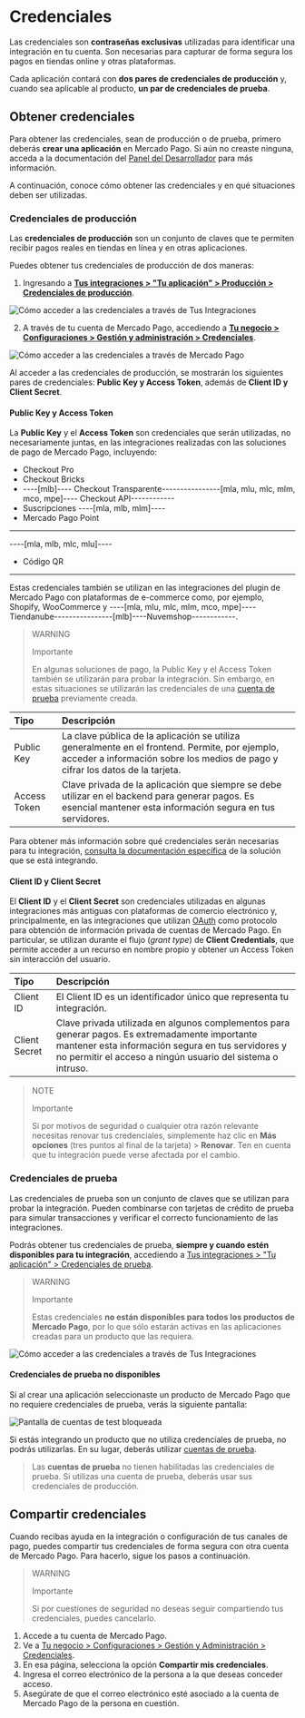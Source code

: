 # Credenciales

Las credenciales son **contraseñas exclusivas** utilizadas para identificar una integración en tu cuenta. Son necesarias para capturar de forma segura los pagos en tiendas online y otras plataformas. 

Cada aplicación contará con **dos pares de credenciales de producción** y, cuando sea aplicable al producto, **un par de credenciales de prueba**.

## Obtener credenciales

Para obtener las credenciales, sean de producción o de prueba, primero deberás **crear una aplicación** en Mercado Pago. Si aún no creaste ninguna, acceda a la documentación del [Panel del Desarrollador](/developers/es/docs/your-integrations/dashboard#bookmark_criar_nova_aplicação) para más información.

A continuación, conoce cómo obtener las credenciales y en qué situaciones deben ser utilizadas.

### Credenciales de producción

Las **credenciales de producción** son un conjunto de claves que te permiten recibir pagos reales en tiendas en línea y en otras aplicaciones.

Puedes obtener tus credenciales de producción de dos maneras:

1. Ingresando a [**Tus integraciones > "Tu aplicación" > Producción > Credenciales de producción**](https://www.mercadopago[FAKER][URL][DOMAIN]/developers/panel/app).

![Cómo acceder a las credenciales a través de Tus Integraciones](/images/credentials/credentials-prod-mp-es-v2.gif)

2. A través de tu cuenta de Mercado Pago, accediendo a [**Tu negocio > Configuraciones > Gestión y administración > Credenciales**](https://www.mercadopago[FAKER][URL][DOMAIN]/settings/account/credentials).

![Cómo acceder a las credenciales a través de Mercado Pago](/images/credentials/credentials-prod-mp-es.gif)

Al acceder a las credenciales de producción, se mostrarán los siguientes pares de credenciales: **Public Key y Access Token**, además de **Client ID y Client Secret**.

#### Public Key y Access Token

La **Public Key** y el **Access Token** son credenciales que serán utilizadas, no necesariamente juntas, en las integraciones realizadas con las soluciones de pago de Mercado Pago, incluyendo:

- Checkout Pro
- Checkout Bricks
- ----[mlb]---- Checkout Transparente----------------[mla, mlu, mlc, mlm, mco, mpe]---- Checkout API------------
- Suscripciones
----[mla, mlb, mlm]----
- Mercado Pago Point

------------
----[mla, mlb, mlc, mlu]----
- Código QR

------------

Estas credenciales también se utilizan en las integraciones del plugin de Mercado Pago con plataformas de e-commerce como, por ejemplo, Shopify, WooCommerce y ----[mla, mlu, mlc, mlm, mco, mpe]----Tiendanube----------------[mlb]----Nuvemshop------------.

> WARNING
>
> Importante
>
> En algunas soluciones de pago, la Public Key y el Access Token también se utilizarán para probar la integración. Sin embargo, en estas situaciones se utilizarán las credenciales de una [cuenta de prueba](/developers/es/docs/your-integrations/test/accounts) previamente creada.

| Tipo | Descripción |
| :--- | :--- |
| Public Key | La clave pública de la aplicación se utiliza generalmente en el frontend. Permite, por ejemplo, acceder a información sobre los medios de pago y cifrar los datos de la tarjeta. |
| Access Token | Clave privada de la aplicación que siempre se debe utilizar en el backend para generar pagos. Es esencial mantener esta información segura en tus servidores. |

Para obtener más información sobre qué credenciales serán necesarias para tu integración, [consulta la documentación específica](https://www.mercadopago[FAKER][URL][DOMAIN]/developers/es/docs) de la solución que se está integrando.

#### Client ID y Client Secret

El **Client ID** y el **Client Secret** son credenciales utilizadas en algunas integraciones más antiguas con plataformas de comercio electrónico y, principalmente, en las integraciones que utilizan [OAuth](/developers/es/docs/security/oauth/introduction) como protocolo para obtención de información privada de cuentas de Mercado Pago. En particular, se utilizan durante el flujo (_grant type_) de **Client Credentials**, que permite acceder a un recurso en nombre propio y obtener un Access Token sin interacción del usuario.

| Tipo | Descripción |
| :--- | :--- |
| Client ID | El Client ID es un identificador único que representa tu integración. |
| Client Secret | Clave privada utilizada en algunos complementos para generar pagos. Es extremadamente importante mantener esta información segura en tus servidores y no permitir el acceso a ningún usuario del sistema o intruso. |

> NOTE
>
> Importante
>
> Si por motivos de seguridad o cualquier otra razón relevante necesitas renovar tus credenciales, simplemente haz clic en **Más opciones** (tres puntos al final de la tarjeta) > **Renovar**. Ten en cuenta que tu integración puede verse afectada por el cambio.

### Credenciales de prueba

Las credenciales de prueba son un conjunto de claves que se utilizan para probar la integración. Pueden combinarse con tarjetas de crédito de prueba para simular transacciones y verificar el correcto funcionamiento de las integraciones.

Podrás obtener tus credenciales de prueba, **siempre y cuando estén disponibles para tu integración**, accediendo a [Tus integraciones > "Tu aplicación" > Credenciales de prueba](https://www.mercadopago[FAKER][URL][DOMAIN]/developers/panel/app).

> WARNING
>
> Importante
>
> Estas credenciales **no están disponibles para todos los productos de Mercado Pago**, por lo que sólo estarán activas en las aplicaciones creadas para un producto que las requiera.

![Cómo acceder a las credenciales a través de Tus Integraciones](/images/credentials/credentials-test-panel-es.gif)

#### Credenciales de prueba no disponibles

Si al crear una aplicación seleccionaste un producto de Mercado Pago que no requiere credenciales de prueba, verás la siguiente pantalla:

![Pantalla de cuentas de test bloqueada](/images/credentials/blocked-test-credentials-es-v2.png)

Si estás integrando un producto que no utiliza credenciales de prueba, no podrás utilizarlas. En su lugar, deberás utilizar [cuentas de prueba](/developers/es/docs/your-integrations/test/accounts). 

> Las **cuentas de prueba** no tienen habilitadas las credenciales de prueba. Si utilizas una cuenta de prueba, deberás usar sus credenciales de producción.

## Compartir credenciales

Cuando recibas ayuda en la integración o configuración de tus canales de pago, puedes compartir tus credenciales de forma segura con otra cuenta de Mercado Pago. Para hacerlo, sigue los pasos a continuación.

> WARNING
>
> Importante
>
> Si por cuestiones de seguridad no deseas seguir compartiendo tus credenciales, puedes cancelarlo.

1. Accede a tu cuenta de Mercado Pago.
2. Ve a [Tu negocio > Configuraciones > Gestión y Administración > Credenciales](https://www.mercadopago[FAKER][URL][DOMAIN]/settings/account/credentials).
3. En esa página, selecciona la opción **Compartir mis credenciales**.
4. Ingresa el correo electrónico de la persona a la que deseas conceder acceso.
5. Asegúrate de que el correo electrónico esté asociado a la cuenta de Mercado Pago de la persona en cuestión.